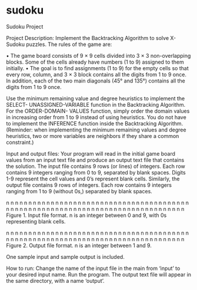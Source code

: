 # sudoku
Sudoku Project

Project Description: Implement the Backtracking Algorithm to solve X-Sudoku
puzzles. The rules of the game are:

• The game board consists of 9 × 9 cells divided into 3 × 3 non-overlapping blocks. Some of the cells already have numbers (1 to 9) assigned to them
initially.
• The goal is to find assignments (1 to 9) for the empty cells so that every row, column, and
3 × 3 block contains all the digits from 1 to 9 once. In addition, each of the two main
diagonals (45° and 135°) contains all the digits from 1 to 9 once.

Use the minimum remaining value and degree heuristics to implement the SELECT-
UNASSIGNED-VARIABLE function in the Backtracking Algorithm. For the ORDER-DOMAIN-
VALUES function, simply order the domain values in increasing order from 1 to 9 instead of using
heuristics. You do not have to implement the INFERENCE function inside the Backtracking
Algorithm. (Reminder: when implementing the minimum remaining values and degree heuristics,
two or more variables are neighbors if they share a common constraint.)

Input and output files: Your program will read in the initial game board values from an input text
file and produce an output text file that contains the solution. The input file contains 9 rows (or
lines) of integers. Each row contains 9 integers ranging from 0 to 9,
separated by blank spaces. Digits 1-9 represent the cell values and 0’s represent blank cells.
Similarly, the output file contains 9 rows of integers. Each row contains
9 integers ranging from 1 to 9 (without 0s,) separated by blank spaces.

n n n n n n n n n
n n n n n n n n n
n n n n n n n n n
n n n n n n n n n
n n n n n n n n n
n n n n n n n n n
n n n n n n n n n
n n n n n n n n n
n n n n n n n n n
Figure 1. Input file format. n is an integer between 0 and 9, with 0s representing blank cells.

n n n n n n n n n
n n n n n n n n n
n n n n n n n n n
n n n n n n n n n
n n n n n n n n n
n n n n n n n n n
n n n n n n n n n
n n n n n n n n n
n n n n n n n n n
Figure 2. Output file format. n is an integer between 1 and 9.

One sample input and sample output is included.

How to run:
Change the name of the input file in the main from ‘input’ to your desired input name. Run the program.
The output text file will appear in the same directory, with a name ‘output’.
